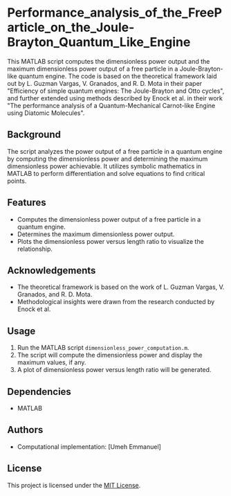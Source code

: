 # Performance_analysis_of_the_FreeParticle_on_the_Joule-Brayton_Quantum_Like_Engine


This MATLAB script computes the dimensionless power output and the maximum dimensionless power output of a free particle in a Joule-Brayton-like quantum engine. The code is based on the theoretical framework laid out by L. Guzman Vargas, V. Granados, and R. D. Mota in their paper "Efficiency of simple quantum engines: The Joule-Brayton and Otto cycles", and further extended using methods described by Enock et al. in their work "The performance analysis of a Quantum-Mechanical Carnot-like Engine using Diatomic Molecules".

## Background

The script analyzes the power output of a free particle in a quantum engine by computing the dimensionless power and determining the maximum dimensionless power achievable. It utilizes symbolic mathematics in MATLAB to perform differentiation and solve equations to find critical points.

## Features

- Computes the dimensionless power output of a free particle in a quantum engine.
- Determines the maximum dimensionless power output.
- Plots the dimensionless power versus length ratio to visualize the relationship.

## Acknowledgements

- The theoretical framework is based on the work of L. Guzman Vargas, V. Granados, and R. D. Mota.
- Methodological insights were drawn from the research conducted by Enock et al.

## Usage

1. Run the MATLAB script `dimensionless_power_computation.m`.
2. The script will compute the dimensionless power and display the maximum values, if any.
3. A plot of dimensionless power versus length ratio will be generated.

## Dependencies

- MATLAB

## Authors

- Computational implementation: [Umeh Emmanuel]

## License

This project is licensed under the [MIT License](LICENSE).
